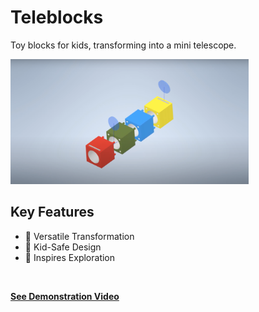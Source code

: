 #  Teleblocks
Toy blocks for kids, transforming into a mini telescope. 
<br>

<img src="img/teleblocks.png" height="200">
<br>

## Key Features

* 🔄 Versatile Transformation
* 🧸 Kid-Safe Design
* 🌠 Inspires Exploration
<br>

**[<i class="fa-regular fa-circle-play"></i> See Demonstration Video](https://youtu.be/eK2zXAFvq24)**

